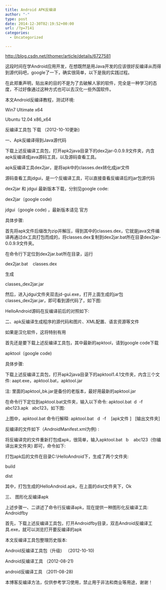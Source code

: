 ```yaml
---
title: Android APK反编译
author: "-"
type: post
date: 2014-12-30T02:19:52+00:00
url: /?p=7141
categories:
  - Uncategorized

---
```

http://blog.csdn.net/ithomer/article/details/6727581


这段时间在学Android应用开发，在想既然是用Java开发的应该很好反编译从而得到源代码吧，google了一下，确实很简单，以下是我的实践过程。

在此郑重声明，贴出来的目的不是为了去破解人家的软件，完全是一种学习的态度，不过好像通过这种方式也可以去汉化一些外国软件。
  
本文Android反编译教程，测试环境: 

Win7 Ultimate x64

Ubuntu 12.04 x86_x64

反编译工具包 下载 （2012-10-10更新) 
  
一、Apk反编译得到Java源代码
  
下载上述反编译工具包，打开apk2java目录下的dex2jar-0.0.9.9文件夹，内含apk反编译成java源码工具，以及源码查看工具。

apk反编译工具dex2jar，是将apk中的classes.dex转化成jar文件

源码查看工具jdgui，是一个反编译工具，可以直接查看反编译后的jar包源代码
  
dex2jar 和 jdgui 最新版本下载，分别见google code: 

dex2jar（google code) 

jdgui（google code) ，最新版本请见 官方
  
具体步骤: 

首先将apk文件后缀改为zip并解压，得到其中的classes.dex，它就是java文件编译再通过dx工具打包而成的，将classes.dex复制到dex2jar.bat所在目录dex2jar-0.0.9.9文件夹。

在命令行下定位到dex2jar.bat所在目录，运行

dex2jar.bat    classes.dex

生成

classes_dex2jar.jar
  
然后，进入jdgui文件夹双击jd-gui.exe，打开上面生成的jar包classes_dex2jar.jar，即可看到源代码了，如下图: 

HelloAndroid源码在反编译前后的对照如下: 


二、apk反编译生成程序的源代码和图片、XML配置、语言资源等文件

如果是汉化软件，这将特别有用

首先还是要下载上述反编译工具包，其中最新的apktool，请到google code下载

apktool（google code) 
  
具体步骤: 

下载上述反编译工具包，打开apk2java目录下的apktool1.4.1文件夹，内含三个文件: aapt.exe，apktool.bat，apktool.jar

注: 里面的apktool_bk.jar是备份的老版本，最好用最新的apktool.jar
  
在命令行下定位到apktool.bat文件夹，输入以下命令: apktool.bat  d  -f   abc123.apk   abc123，如下图: 


上图中，apktool.bat 命令行解释: apktool.bat   d  -f    [apk文件 ]   [输出文件夹]
  
反编译的文件如下（AndroidManifest.xml为例) : 

将反编译完的文件重新打包成apk，很简单，输入apktool.bat   b    abc123（你编译出来文件夹) 即可，命令如下: 


打包apk后的文件在目录C:\HelloAndroid下，生成了两个文件夹: 

build

dist

其中，打包生成的HelloAndroid.apk，在上面的dist文件夹下，Ok
  
三、 图形化反编译apk

上述步骤一、二讲述了命令行反编译apk，现在提供一种图形化反编译工具: Androidfby

首先，下载上述反编译工具包，打开Androidfby目录，双击Android反编译工具.exe，就可以浏览打开要反编译的apk

本文反编译工具包整理历史版本: 
  
Android反编译工具包（升级)   （2012-10-10) 

Android反编译工具 （2012-08-21) 
  
android反编译工具 （2011-08-28) 
  
本博客反编译方法，仅供参考学习使用，禁止用于非法和商业等用途，谢谢！